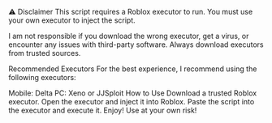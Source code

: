 ⚠️ Disclaimer
This script requires a Roblox executor to run. You must use your own executor to inject the script.

I am not responsible if you download the wrong executor, get a virus, or encounter any issues with third-party software. Always download executors from trusted sources.

Recommended Executors
For the best experience, I recommend using the following executors:

Mobile: Delta
PC: Xeno or JJSploit
How to Use
Download a trusted Roblox executor.
Open the executor and inject it into Roblox.
Paste the script into the executor and execute it.
Enjoy!
Use at your own risk! 
